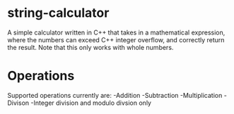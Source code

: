 # string-calculator
A simple calculator written in C++ that takes in a mathematical expression, where the numbers can exceed C++ integer overflow, and correctly return the result. Note that this only works with whole numbers.

# Operations
Supported operations currently are:
-Addition
-Subtraction
-Multiplication
-Divison
  -Integer division and modulo divsion only
